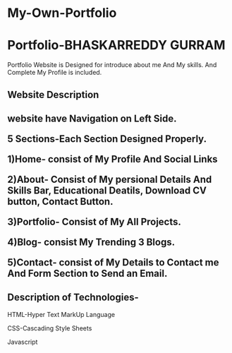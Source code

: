 # My-Own-Portfolio
<h1>Portfolio-BHASKARREDDY GURRAM</h1>

Portfolio Website is Designed for introduce about me And My skills. 
And Complete My Profile is included.

<h2>Website Description<h2>

website have Navigation on Left Side.

5 Sections-Each Section Designed Properly.

1)<b>Home</b>-
consist of My Profile And Social Links

2)<b>About</b>-
Consist of My persional Details And Skills Bar, Educational Deatils, Download CV button, Contact Button.

3)<b>Portfolio</b>-
Consist of My All Projects.

4)<b>Blog</b>-
consist My Trending 3 Blogs.

5)<b>Contact</b>- 
consist of My Details to Contact me And Form Section to Send an Email.

<h2>Description of Technologies-</h2>

HTML-Hyper Text MarkUp Language

CSS-Cascading Style Sheets

Javascript
